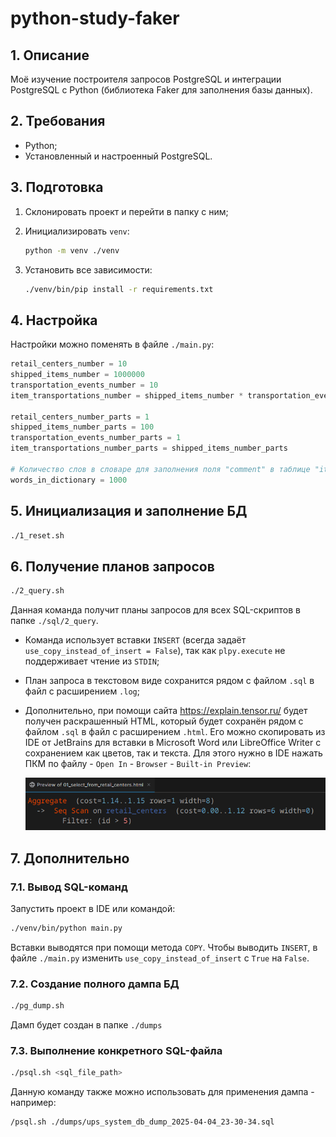 # python-study-faker

## 1. Описание

Моё изучение построителя запросов PostgreSQL и интеграции PostgreSQL с Python (библиотека Faker для заполнения базы
данных).

## 2. Требования

- Python;
- Установленный и настроенный PostgreSQL.

## 3. Подготовка

1. Склонировать проект и перейти в папку с ним;
2. Инициализировать `venv`:

    ```sh
    python -m venv ./venv
    ```

3. Установить все зависимости:

   ```sh
   ./venv/bin/pip install -r requirements.txt
   ```

## 4. Настройка

Настройки можно поменять в файле `./main.py`:

```python
retail_centers_number = 10
shipped_items_number = 1000000
transportation_events_number = 10
item_transportations_number = shipped_items_number * transportation_events_number

retail_centers_number_parts = 1
shipped_items_number_parts = 100
transportation_events_number_parts = 1
item_transportations_number_parts = shipped_items_number_parts

# Количество слов в словаре для заполнения поля "comment" в таблице "item_transportations"
words_in_dictionary = 1000
```

## 5. Инициализация и заполнение БД

```sh
./1_reset.sh
```

## 6. Получение планов запросов

```sh
./2_query.sh
```

Данная команда получит планы запросов для всех SQL-скриптов в папке `./sql/2_query`.

- Команда использует вставки `INSERT` (всегда задаёт `use_copy_instead_of_insert = False`), так как `plpy.execute` не поддерживает чтение из `STDIN`;
- План запроса в текстовом виде сохранится рядом с файлом `.sql` в файл с расширением `.log`;
- Дополнительно, при помощи сайта https://explain.tensor.ru/ будет получен раскрашенный HTML, который будет сохранён рядом с файлом `.sql` в файл с расширением `.html`.
  Его можно скопировать из IDE от JetBrains для вставки в Microsoft Word или LibreOffice Writer с сохранением как цветов, так и текста.
  Для этого нужно в IDE нажать ПКМ по файлу - `Open In` - `Browser` - `Built-in Preview`:

  ![query_plan_colorful_preview.png](.readme_images/query_plan_colorful_preview.png)

## 7. Дополнительно

### 7.1. Вывод SQL-команд

Запустить проект в IDE или командой:

```sh
./venv/bin/python main.py
```

Вставки выводятся при помощи метода `COPY`.
Чтобы выводить `INSERT`, в файле `./main.py` изменить `use_copy_instead_of_insert` с `True` на `False`.

### 7.2. Создание полного дампа БД

```sh
./pg_dump.sh
```

Дамп будет создан в папке `./dumps`

### 7.3. Выполнение конкретного SQL-файла

```sh
./psql.sh <sql_file_path>
```

Данную команду также можно использовать для применения дампа - например:

```sh
/psql.sh ./dumps/ups_system_db_dump_2025-04-04_23-30-34.sql
```
